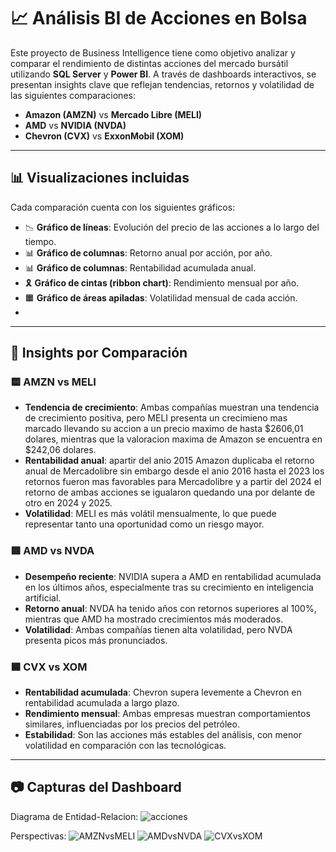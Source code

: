 # 📈 Análisis BI de Acciones en Bolsa

Este proyecto de Business Intelligence tiene como objetivo analizar y comparar el rendimiento de distintas acciones del mercado bursátil utilizando **SQL Server** y **Power BI**. A través de dashboards interactivos, se presentan insights clave que reflejan tendencias, retornos y volatilidad de las siguientes comparaciones:

- **Amazon (AMZN)** vs **Mercado Libre (MELI)**
- **AMD** vs **NVIDIA (NVDA)**
- **Chevron (CVX)** vs **ExxonMobil (XOM)**

---

## 📊 Visualizaciones incluidas

Cada comparación cuenta con los siguientes gráficos:

- 📉 **Gráfico de líneas**: Evolución del precio de las acciones a lo largo del tiempo.
- 📊 **Gráfico de columnas**: Retorno anual por acción, por año.
- 📊 **Gráfico de columnas**: Rentabilidad acumulada anual.
- 🎗️ **Gráfico de cintas (ribbon chart)**: Rendimiento mensual por año.
- 🟧 **Gráfico de áreas apiladas**: Volatilidad mensual de cada acción.
- 
---

## 📌 Insights por Comparación

### 🟨 AMZN vs MELI
- **Tendencia de crecimiento**: Ambas compañías muestran una tendencia de crecimiento positiva, pero MELI presenta un crecimieno mas marcado llevando su accion a un precio maximo de hasta $2606,01 dolares, mientras que la valoracion maxima de Amazon se encuentra en $242,06 dolares.
- **Rentabilidad anual**: apartir del anio 2015 Amazon duplicaba el retorno anual de Mercadolibre sin embargo desde el anio 2016 hasta el 2023 los retornos fueron mas favorables para Mercadolibre y a partir del 2024 el retorno de ambas acciones se igualaron quedando una por delante de otro en 2024 y 2025.
- **Volatilidad**: MELI es más volátil mensualmente, lo que puede representar tanto una oportunidad como un riesgo mayor.

### 🟥 AMD vs NVDA
- **Desempeño reciente**: NVIDIA supera a AMD en rentabilidad acumulada en los últimos años, especialmente tras su crecimiento en inteligencia artificial.
- **Retorno anual**: NVDA ha tenido años con retornos superiores al 100%, mientras que AMD ha mostrado crecimientos más moderados.
- **Volatilidad**: Ambas compañías tienen alta volatilidad, pero NVDA presenta picos más pronunciados.

### 🟦 CVX vs XOM
- **Rentabilidad acumulada**: Chevron supera levemente a Chevron en rentabilidad acumulada a largo plazo.
- **Rendimiento mensual**: Ambas empresas muestran comportamientos similares, influenciadas por los precios del petróleo.
- **Estabilidad**: Son las acciones más estables del análisis, con menor volatilidad en comparación con las tecnológicas.

---

## 📷 Capturas del Dashboard
Diagrama de Entidad-Relacion:
![acciones](https://github.com/user-attachments/assets/557b705e-e67a-4e0c-85e3-54875ebf51cd)

Perspectivas:
![AMZNvsMELI](https://github.com/user-attachments/assets/692b815a-8f90-464d-9473-36074b4272aa)
![AMDvsNVDA](https://github.com/user-attachments/assets/699f8e37-934e-4385-a698-bf1338c38915)
![CVXvsXOM](https://github.com/user-attachments/assets/51d8c90a-12d6-4a5f-b8d5-e87f3a5c4850)


